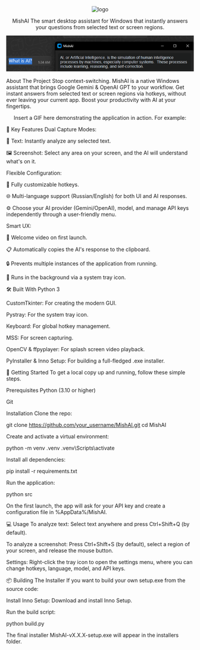 <div align="center">

<img src="[logo.png](https://github.com/tipasofteri/MishAI/blob/main/src/assets/logo.png)" alt="logo" width="150" height="auto" />

MishAI
The smart desktop assistant for Windows that instantly answers your questions from selected text or screen regions.

<div align="center">

![Демонстрация работы MishAI](src/assets/demo.png)

</div>
</div>


About The Project
Stop context-switching. MishAI is a native Windows assistant that brings Google Gemini & OpenAI GPT to your workflow. Get instant answers from selected text or screen regions via hotkeys, without ever leaving your current app. Boost your productivity with AI at your fingertips.

<div align="center">

Insert a GIF here demonstrating the application in action. For example:

</div>

🎯 Key Features
Dual Capture Modes:

📰 Text: Instantly analyze any selected text.

🖼️ Screenshot: Select any area on your screen, and the AI will understand what's on it.

Flexible Configuration:

🔧 Fully customizable hotkeys.

🌐 Multi-language support (Russian/English) for both UI and AI responses.

⚙️ Choose your AI provider (Gemini/OpenAI), model, and manage API keys independently through a user-friendly menu.

Smart UX:

🚀 Welcome video on first launch.

📋 Automatically copies the AI's response to the clipboard.

🔒 Prevents multiple instances of the application from running.

🌙 Runs in the background via a system tray icon.

🛠️ Built With
Python 3

CustomTkinter: For creating the modern GUI.

Pystray: For the system tray icon.

Keyboard: For global hotkey management.

MSS: For screen capturing.

OpenCV & ffpyplayer: For splash screen video playback.

PyInstaller & Inno Setup: For building a full-fledged .exe installer.

🚀 Getting Started
To get a local copy up and running, follow these simple steps.

Prerequisites
Python (3.10 or higher)

Git

Installation
Clone the repo:

git clone https://github.com/your_username/MishAI.git
cd MishAI

Create and activate a virtual environment:

python -m venv .venv
.venv\Scripts\activate

Install all dependencies:

pip install -r requirements.txt

Run the application:

python src

On the first launch, the app will ask for your API key and create a configuration file in %AppData%/MishAI.

💻 Usage
To analyze text: Select text anywhere and press Ctrl+Shift+Q (by default).

To analyze a screenshot: Press Ctrl+Shift+S (by default), select a region of your screen, and release the mouse button.

Settings: Right-click the tray icon to open the settings menu, where you can change hotkeys, language, model, and API keys.

📦 Building The Installer
If you want to build your own setup.exe from the source code:

Install Inno Setup: Download and install Inno Setup.

Run the build script:

python build.py

The final installer MishAI-vX.X.X-setup.exe will appear in the installers folder.
